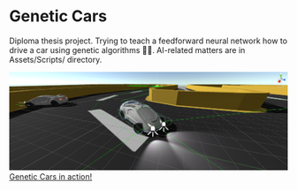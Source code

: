 # Genetic Cars
Diploma thesis project.
Trying to teach a feedforward neural network how to drive a car using genetic algorithms :man_shrugging:. AI-related matters are in Assets/Scripts/ directory.

![Genetic Cars](/demo.png)
[Genetic Cars in action!](https://youtu.be/03JmEXWPieg)
